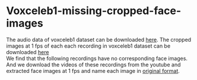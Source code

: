 # Voxceleb1-missing-cropped-face-images
The audio data of voxceleb1 dataset can be downloaded [here](http://www.robots.ox.ac.uk/~vgg/data/voxceleb/vox1.html). The cropped images at 1 fps of each each recording in voxceleb1 dataset can be downloaded [here](http://www.robots.ox.ac.uk/~vgg/research/CMBiometrics/)  
We find that the following recordings have no corresponding face images. And we download the videos of these recordings from the youtube and extracted face images at 1 fps and name each image in [original format](http://www.robots.ox.ac.uk/~vgg/research/CMBiometrics/).

